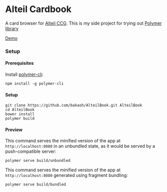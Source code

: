 # Alteil Cardbook

A card browser for [Alteil CCG](http://info.alteil.apocoplay.com/). This is my side project for trying out [Polymer library](https://www.polymer-project.org/1.0/)

[Demo](https://king-ta.firebaseapp.com/)

### Setup

#### Prerequisites

Install [polymer-cli](https://github.com/Polymer/polymer-cli):

    npm install -g polymer-cli

#### Setup

    git clone https://github.com/bakaoh/AlteilBook.git AlteilBook
    cd AlteilBook
    bower install
    polymer build

#### Preview

This command serves the minified version of the app at `http://localhost:8080`
in an unbundled state, as it would be served by a push-compatible server:

    polymer serve build/unbundled

This command serves the minified version of the app at `http://localhost:8080`
generated using fragment bundling:

    polymer serve build/bundled
